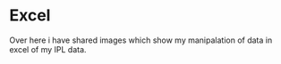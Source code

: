 # Excel
Over here i have shared images which show my manipalation of data in excel of my IPL data. 
